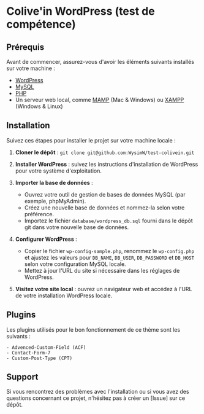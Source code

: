 # Colive'in WordPress (test de compétence)

## Prérequis

Avant de commencer, assurez-vous d'avoir les éléments suivants installés sur votre machine :

- [WordPress](https://wordpress.org/)
- [MySQL](https://www.mysql.com/)
- [PHP](https://www.php.net/)
- Un serveur web local, comme [MAMP](https://www.mamp.info/) (Mac & Windows) ou [XAMPP](https://www.apachefriends.org/) (Windows & Linux)

## Installation

Suivez ces étapes pour installer le projet sur votre machine locale :

1. **Cloner le dépôt** : `git clone git@github.com:WysimW/test-colivein.git`

2. **Installer WordPress** : suivez les instructions d'installation de WordPress pour votre système d'exploitation.

3. **Importer la base de données** : 

    - Ouvrez votre outil de gestion de bases de données MySQL (par exemple, phpMyAdmin).
    - Créez une nouvelle base de données et nommez-la selon votre préférence.
    - Importez le fichier `database/wordpress_db.sql` fourni dans le dépôt git dans votre nouvelle base de données.

4. **Configurer WordPress** :

    - Copier le fichier `wp-config-sample.php`, renommez le `wp-config.php` et ajustez les valeurs pour `DB_NAME`, `DB_USER`, `DB_PASSWORD` et `DB_HOST` selon votre configuration MySQL locale.
    - Mettez à jour l'URL du site si nécessaire dans les réglages de WordPress.

5. **Visitez votre site local** : ouvrez un navigateur web et accédez à l'URL de votre installation WordPress locale.

## Plugins

Les plugins utilisés pour le bon fonctionnement de ce thème sont les suivants :

    - Advenced-Custom-Field (ACF)
    - Contact-Form-7
    - Custom-Post-Type (CPT)

## Support

Si vous rencontrez des problèmes avec l'installation ou si vous avez des questions concernant ce projet, n'hésitez pas à créer un [Issue] sur ce dépôt.
